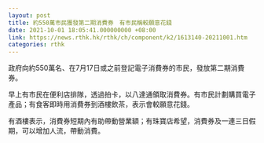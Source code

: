 ```yaml
---
layout: post
title: 約550萬市民獲發第二期消費券　有市民稱較願意花錢
date: 2021-10-01 18:05:41.000000000 +08:00
link: https://news.rthk.hk/rthk/ch/component/k2/1613140-20211001.htm
categories: rthk
---
```


政府向約550萬名、在7月17日或之前登記電子消費券的市民，發放第二期消費券。

早上有市民在便利店排隊，透過拍卡，以八達通領取消費券。有市民計劃購買電子產品；有食客即時用消費券到酒樓飲茶，表示會較願意花錢。

有酒樓表示，消費券短期內有助帶動營業額；有珠寶店希望，消費券及一連三日假期，可以增加人流，帶動消費。
